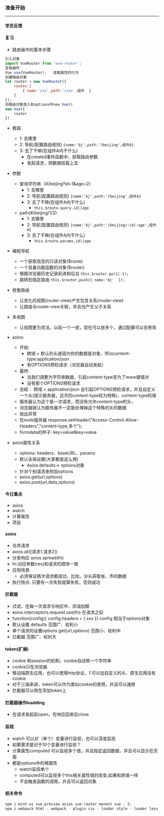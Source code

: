### 准备开始
---
#### 学员反馈

#### 复习
* 路由操作的基本步骤
```javascript
引入对象
import VueRouter from 'vue-router';
安装插件
Vue.use(VueRouter);   挂载属性的行为
创建路由对象
let router = new VueRouter({
    routes:[
        { name:'xxx',path:'/xxx',组件  }
    ]
});
将路由对象放入到options中new Vue()
new Vue({
    router
})
```
* 套路
    - 1: 去哪里  <router-link :to="{name:'bj'}"></router-link>
    - 2: 导航(配置路由规则) `{name:'bj',path:'/beijing',组件A}`
    - 3: 去了干嘛(在组件A内干什么)
        + 在created事件函数中，获取路由参数
        + 发起请求，把数据挂载上去
* 参数
    - 查询字符串（#/beijing?id=1&age=2）
        + 1: 去哪里  <router-link :to="{name:'bj',query:{id:1,age:2}  }"></router-link>
        + 2: 导航(配置路由规则) `{name:'bj',path:'/beijing',组件A}`
        + 3: 去了干嘛(在组件A内干什么)
            * `this.$route.query.id||age`
    - path(#/beijing/1/2)
        + 1: 去哪里  <router-link :to="{name:'bj',params:{id:1,age:2}  }"></router-link>
        + 2: 导航(配置路由规则) `{name:'bj',path:'/beijing/:id/:age',组件A}`
        + 3: 去了干嘛(在组件A内干什么)
            * `this.$route.params.id||age`
* 编程导航
    - 一个获取信息的只读对象($route)
    - 一个具备功能函数的对象($router)
    - 根据浏览器历史记录前进和后台 `this.$router.go(1|-1);`
    - 跳转到指定路由  `this.$router.push({ name:'bj'  });`
* 嵌套路由
    - 让变化的视图(router-view)产生包含关系(router-view)
    - 让路由与router-view关联，并且也产生父子关系
* 多视图
    - 让视图更为灵活，以前一个一放，现在可以放多个，通过配置可以去修改

* axios:
    - 开始:
        + 跨域 + 默认的头是因为你的数据是对象，所以content-type:application/json
        + 有OPTIONS预检请求（浏览器自动发起）
    - 最终:
       + 当我们调整为字符串数据，引起content-type变为了www键值对
       + 没有那个OPTIONS预检请求
    - 总结： 跨域 + application/json 会引起OPTIONS预检请求，并且自定义一个头(提示服务器，这次的content-type较为特殊)，content-type的值
    - 服务器认为这个是一次请求，而没有允许content-type的头，
    - 浏览器就认为服务器不一定能处理掉这个特殊的头的数据
    - 抛出异常
    - 在node服务器 response.setHeader("Access-Control-Allow-Headers","content-type,多个");
    - formdata的样子:  key=value&key=value
    
* axios属性关系
    - options: headers、baseURL、params
    - 默认全局设置(大家都是这么用)
        + Axios.defaults-> options对象
    - 针对个别请求来附加options
    - axios.get(url,options)
    - axios.post(url,data,options)

#### 今日重点
* axios
* watch
* 计算属性
* 项目

#### axios
* 合并请求
* axios.all([请求1,请求2])
* 分发响应  axios.spread(fn)
* fn:对应参数(res)和请求的顺序一致
* 应用场景:
    - 必须保证两次请求都成功，比如，分头获取省、市的数据
* 执行特点: 只要有一次失败就算失败，否则成功

#### 拦截器
* 过滤，在每一次请求与响应中、添油加醋
* axios.interceptors.request.use(fn)  在请求之前
* function(config){ config.headers = { xxx }}   config 相当于options对象
* 默认设置 defaults 范围广、权利小
* 单个请求的设置options get(url,options)  范围小、权利中
* 拦截器 范围广、权利大

#### token(扩展)
* cookie 和session的机制，cookie自动带一个字符串
* cookie只在浏览器
* 移动端原生应用，也可以使用http协议，1:可以加自定义的头、原生应用没有cookie
* 对于三端来讲，token可以作为类似cookie的使用，并且可以通用
* 拦截器可以用在添加token上

#### 拦截器操作loadding
* 在请求发起前open，在响应回来后close

#### 监视
* watch 可以对（单个）变量进行监视，也可以深度监视
* 如果需求是对于10个变量进行监视？
* 计算属性computed 可以监视多个值，并且指定返回数据，并且可以显示在页面
* 都是options中的根属性
    - watch监视单个
    - computed可以监视多个this相关属性值的改变,如果和原值一样
    - 不会触发函数的调用，并且可以返回对象

#### 相关命令

```javascript
npm i mint-ui vue-preview axios vue-router monent vue - S;
npm i webpack html - webpack - plugin css - loader style - loader less less - loader autoprefixer - loader babel - loader babel - core babel - preset - es2015 babel - plugin - transform - runtime url - loader file - loader vue - loader vue - template - compiler webpack-dev-server - D
```